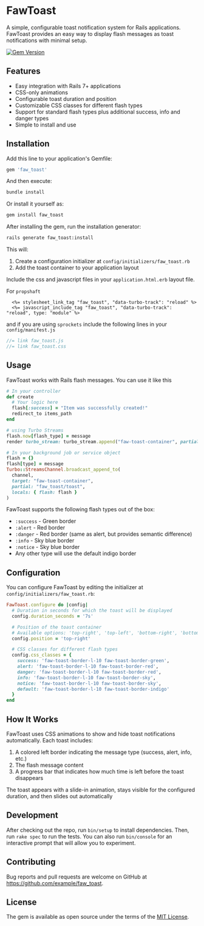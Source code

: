 # FawToast
A simple, configurable toast notification system for Rails applications. FawToast provides an easy way to display flash messages as toast notifications with minimal setup.

[![Gem Version](https://badge.fury.io/rb/faw_toast.svg)](https://badge.fury.io/rb/faw_toast)

## Features

- Easy integration with Rails 7+ applications
- CSS-only animations
- Configurable toast duration and position
- Customizable CSS classes for different flash types
- Support for standard flash types plus additional success, info and danger types
- Simple to install and use

## Installation

Add this line to your application's Gemfile:

```ruby
gem 'faw_toast'
```

And then execute:

```bash
bundle install
```

Or install it yourself as:

```bash
gem install faw_toast
```

After installing the gem, run the installation generator:

```bash
rails generate faw_toast:install
```

This will:
1. Create a configuration initializer at `config/initializers/faw_toast.rb`
2. Add the toast container to your application layout

Include the css and javascript files in your `application.html.erb` layout file.

For `propshaft`
```erb
  <%= stylesheet_link_tag "faw_toast", "data-turbo-track": "reload" %>
  <%= javascript_include_tag "faw_toast", "data-turbo-track": "reload", type: "module" %>
```
and if you are using `sprockets` include the following lines in your `config/manifest.js`
```javascript
//= link faw_toast.js
//= link faw_toast.css
```

## Usage

FawToast works with Rails flash messages. You can use it like this

```ruby
# In your controller
def create
  # Your logic here
  flash[:success] = "Item was successfully created!"
  redirect_to items_path
end

# using Turbo Streams
flash.now[flash_type] = message
render turbo_stream: turbo_stream.append("faw-toast-container", partial: "faw_toast/toast"), status: status

```

```ruby
# In your background job or service object
flash = {}
flash[type] = message
Turbo::StreamsChannel.broadcast_append_to(
  channel,
  target: "faw-toast-container",
  partial: "faw_toast/toast",
  locals: { flash: flash }
)
```

FawToast supports the following flash types out of the box:
- `:success` - Green border
- `:alert` - Red border
- `:danger` - Red border (same as alert, but provides semantic difference)
- `:info` - Sky blue border
- `:notice` - Sky blue border
- Any other type will use the default indigo border

## Configuration

You can configure FawToast by editing the initializer at `config/initializers/faw_toast.rb`:

```ruby
FawToast.configure do |config|
  # Duration in seconds for which the toast will be displayed
  config.duration_seconds = '7s'

  # Position of the toast container
  # Available options: 'top-right', 'top-left', 'bottom-right', 'bottom-left', 'top-center', 'bottom-center'
  config.position = 'top-right'

  # CSS classes for different flash types
  config.css_classes = {
    success: 'faw-toast-border-l-10 faw-toast-border-green',
    alert: 'faw-toast-border-l-10 faw-toast-border-red',
    danger: 'faw-toast-border-l-10 faw-toast-border-red',
    info: 'faw-toast-border-l-10 faw-toast-border-sky',
    notice: 'faw-toast-border-l-10 faw-toast-border-sky',
    default: 'faw-toast-border-l-10 faw-toast-border-indigo'
  }
end
```

## How It Works

FawToast uses CSS animations to show and hide toast notifications automatically. Each toast includes:

1. A colored left border indicating the message type (success, alert, info, etc.)
2. The flash message content
3. A progress bar that indicates how much time is left before the toast disappears

The toast appears with a slide-in animation, stays visible for the configured duration, and then slides out automatically

## Development

After checking out the repo, run `bin/setup` to install dependencies. Then, run `rake spec` to run the tests. You can also run `bin/console` for an interactive prompt that will allow you to experiment.

## Contributing

Bug reports and pull requests are welcome on GitHub at https://github.com/example/faw_toast.

## License

The gem is available as open source under the terms of the [MIT License](https://opensource.org/licenses/MIT).
